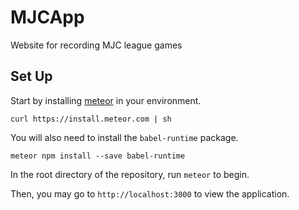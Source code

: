 # MJCApp
Website for recording MJC league games

## Set Up
Start by installing [meteor](https://www.meteor.com/install) in your environment.
```
curl https://install.meteor.com | sh
```
You will also need to install the `babel-runtime` package.
```
meteor npm install --save babel-runtime
```
In the root directory of the repository, run `meteor` to begin.

Then, you may go to `http://localhost:3000` to view the application.
